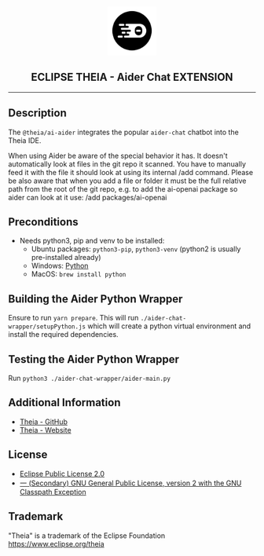 <div align='center'>

<br />

<img src='https://raw.githubusercontent.com/eclipse-theia/theia/master/logo/theia.svg?sanitize=true' alt='theia-ext-logo' width='100px' />

<h2>ECLIPSE THEIA - Aider Chat EXTENSION</h2>

<hr />

</div>

## Description

The `@theia/ai-aider` integrates the popular `aider-chat` chatbot into the Theia IDE.

When using Aider be aware of the special behavior it has.
It doesn't automatically look at files in the git repo it scanned.
You have to manually feed it with the file it should look at using its internal /add command.
Please be also aware that when you add a file or folder it must be the full relative path from the root of the git repo, e.g. to add the ai-openai package so aider can look at it use: /add packages/ai-openai

## Preconditions

-   Needs python3, pip and venv to be installed:
    -   Ubuntu packages: `python3-pip`, `python3-venv` (python2 is usually pre-installed already)
    -   Windows: [Python](https://www.python.org/downloads/)
    -   MacOS: `brew install python`

## Building the Aider Python Wrapper

Ensure to run `yarn prepare`. This will run `./aider-chat-wrapper/setupPython.js` which will create a python virtual environment and install the required dependencies.

## Testing the Aider Python Wrapper

Run `python3 ./aider-chat-wrapper/aider-main.py`

## Additional Information

-   [Theia - GitHub](https://github.com/eclipse-theia/theia)
-   [Theia - Website](https://theia-ide.org/)

## License

-   [Eclipse Public License 2.0](http://www.eclipse.org/legal/epl-2.0/)
-   [一 (Secondary) GNU General Public License, version 2 with the GNU Classpath Exception](https://projects.eclipse.org/license/secondary-gpl-2.0-cp)

## Trademark

"Theia" is a trademark of the Eclipse Foundation
https://www.eclipse.org/theia
